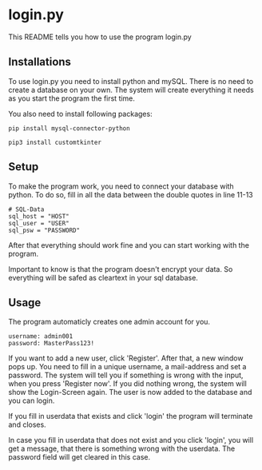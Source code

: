 # login.py

This README tells you how to use the program login.py

## Installations

To use login.py you need to install python and mySQL. There is no need to create a database on your own. The system will create everything it needs as you start the program the first time.

You also need to install following packages:

```
pip install mysql-connector-python
```

```
pip3 install customtkinter
```

## Setup

To make the program work, you need to connect your database with python. To do so, fill in all the data between the double quotes in line 11-13

```
# SQL-Data
sql_host = "HOST"
sql_user = "USER"
sql_psw = "PASSWORD"
```

After that everything should work fine and you can start working with the program.

Important to know is that the program doesn't encrypt your data. So everything will be safed as cleartext in your sql database.

## Usage

The program automaticly creates one admin account for you.

```
username: admin001
password: MasterPass123!
```

If you want to add a new user, click 'Register'. After that, a new window pops up. You need to fill in a unique username, a mail-address and set a password. The system will tell you if something is wrong with the input, when you press 'Register now'. If you did nothing wrong, the system will show the Login-Screen again. The user is now added to the database and you can login.

If you fill in userdata that exists and click 'login' the program will terminate and closes.

In case you fill in userdata that does not exist and you click 'login', you will get a message, that there is something wrong with the userdata. The password field will get cleared in this case.
